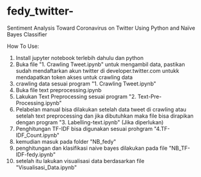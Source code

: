 # fedy_twitter-
 Sentiment Analysis Toward Coronavirus on Twitter Using Python and Naïve Bayes Classifier

How To Use:
1. Install jupyter notebook terlebih dahulu dan python
2. Buka file "1. Crawling Tweet.ipynb" untuk mengambil data, pastikan sudah mendaftarkan akun twitter di developer.twitter.com untukk mendapatkan token akses untuk crawling data
3. crawling data sesuai program "1. Crawling Tweet.ipynb"
4. Buka file text preprocessing.ipynb
5. Lakukan Text Preprocessing sesuai program "2. Text-Pre-Processing.ipynb"
6. Pelabelan manual bisa dilakukan setelah data tweet di crawling atau setelah text preprocessing dan jika dibutuhkan maka file bisa dirapikan dengan program "3. Labelling-text.ipynb" (Jika diperlukan)
7. Penghitungan TF-IDF bisa digunakan sesuai prohgram "4.TF-IDF_Count.ipynb"
8. kemudian masuk pada folder "NB_fedy"
9. penghitungan dan klasifikasi naive bayes dilakukan pada file "NB_TF-IDF-fedy.ipynb"
10. setelah itu lakukan visualisasi data berdasarkan file "Visualisasi_Data.ipynb"
